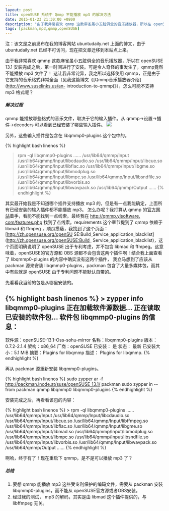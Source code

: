 ```yaml
---
layout: post
title: openSUSE 系统中 Qmmp 不能播放 mp3 的解决方法
date: 2015-01-23 21:30:00 +0800
description: "由于我非常喜欢 qmmp 这款麻雀虽小五脏俱全的音乐播放器，所以在 openSUSE 13.1 安装完成之后，第一时间进行了安装。可是令人奇怪的事发生了，qmmp竟然不能播放 mp3 文件了！"
tags: [packman,mp3,qmmp,openSUSE]
---
```



注：该文是之前发布在我的博客网站 ubuntudaily.net 上面的博文，由于 ubuntudaily.net 已经不可访问，现在把文章迁移到本站点上来。

由于我非常喜欢 qmmp 这款麻雀虽小五脏俱全的音乐播放器，所以在 openSUSE 13.1
安装完成之后，第一时间进行了安装。可是令人奇怪的事发生了，qmmp竟然不能播放 mp3 文件了！ 这让我非常诧异，我之所以选择使用
qmmp，正是由于它支持的音乐格式非常全面（见我这篇博文《[Qmmp音乐播放器介绍](http://www.suselinks.us/an-
introduction-to-qmmp)》），怎么可能不支持 mp3 格式呢？

##### 解决过程

qmmp 能播放哪些格式的音乐文件，取决于它的输入插件。从 qmmp-&gt;设置-&gt;插件-&gt;decoders 可以看到已经安装了哪些输入插件。
![](http://i2.minus.com/j5Qg8ymXk5lW4.png)

另外，这些输入插件是包含在 libqmmp0-plugins 这个包中的。

{% highlight bash linenos %}
>rpm -ql libqmmp0-plugins
......
/usr/lib64/qmmp/Input
/usr/lib64/qmmp/Input/libcdaudio.so
/usr/lib64/qmmp/Input/libcue.so
/usr/lib64/qmmp/Input/libflac.so
/usr/lib64/qmmp/Input/libgme.so
/usr/lib64/qmmp/Input/libmodplug.so
/usr/lib64/qmmp/Input/libmpc.so
/usr/lib64/qmmp/Input/libsndfile.so
/usr/lib64/qmmp/Input/libvorbis.so
/usr/lib64/qmmp/Input/libwavpack.so
/usr/lib64/qmmp/Output
......
{% endhighlight %}


其实最开始我是不知道哪个插件支持播放 mp3 的，但是有一点我能确定，上面所有已经安装的输入插件都不能播放 mp3。 怎么办呢？我打算从 qmmp
的[官方网站](http://qmmp.ylsoftware.com/)着手，看能不能找到一点线索。最终我在 [http://qmmp.ylsoftware.
com/features.php](http://qmmp.ylsoftware.com/features.php) 找到了点线索。requirements
这个章节提到了 qmmp 依赖于 libmad 和 ffmpeg ，顺瓜摸藤，我找到了这个页面：[http://zh.opensuse.org/openSU
SE:Build_Service_application_blacklist](http://zh.opensuse.org/openSUSE:Build_
Service_application_blacklist)，这个页面明确说明了 openSUSE 出于专利考虑，并不包含 libmad 和
ffmpeg。这意味着，openSUSE的官方源和 OBS 源都不会包含这两个插件啊！结合我上面查看了 libqmmp0-plugins
的内容中确实没有这两个插件， 我立马想到了应该从 packman 源来安装 libqmmp0-plugins，packman
包含了大量多媒体包，而其中有些就是 openSUSE 由于专利问题不能默认自带的。

先看看我当前的包是从哪里安装的。

{% highlight bash linenos %}
&gt; zypper info libqmmp0-plugins
正在加载软件源数据...
正在读取已安装的软件包...
软件包 libqmmp0-plugins 的信息：
--------------------------------
软件源：openSUSE-13.1-Oss-sohu-mirror
名称：libqmmp0-plugins
版本：0.7.2-2.1.4
架构：x86_64
厂商：openSUSE
已安装： 是
状态： 最新
已安装大小：5.1 MiB
摘要：Plugins for libqmmp
描述：
Plugins for libqmmp.
{% endhighlight %}



再从 packman 源重新安装 libqmmp0-plugins。

{% highlight bash linenos %}
sudo zypper ar -f http://packman.inode.at/suse/openSUSE_13.1/ packman
sudo zypper in  --from packman qmmp libqmmp0 libqmmp0-plugins
{% endhighlight %}




安装完成之后，再看看该包的内容：

{% highlight bash linenos %}
&gt; rpm -ql libqmmp0-plugins
......
/usr/lib64/qmmp/Input
/usr/lib64/qmmp/Input/libcdaudio.so
/usr/lib64/qmmp/Input/libcue.so
/usr/lib64/qmmp/Input/libffmpeg.so
/usr/lib64/qmmp/Input/libflac.so
/usr/lib64/qmmp/Input/libgme.so
/usr/lib64/qmmp/Input/libmad.so
/usr/lib64/qmmp/Input/libmodplug.so
/usr/lib64/qmmp/Input/libmpc.so
/usr/lib64/qmmp/Input/libsndfile.so
/usr/lib64/qmmp/Input/libvorbis.so
/usr/lib64/qmmp/Input/libwavpack.so
/usr/lib64/qmmp/Output
......
{% endhighlight %}




啊哈，终于有了！现在重启下 qmmp，是不是可以播放 mp3 了？

##### 总结

1. 要想 qmmp 能播放 mp3 这些受专利保护的编码文件，需要从 packman 安装 libqmmp0-plugins，而不能从 openSUSE官方源或者OBS安装。
2. 经过我的测试， mp3 的解码，其实是由 libmad 这个插件提供的，与 libffmpeg 无关。
